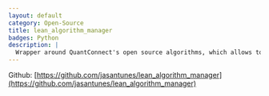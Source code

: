 ```yaml
---
layout: default
category: Open-Source
title: lean_algorithm_manager
badges: Python
description: |
  Wrapper around QuantConnect's open source algorithms, which allows to run several algorithms under the same QCAlgorithm object (and shared portfolio).
---
```


Github: [https://github.com/jasantunes/lean_algorithm_manager](https://github.com/jasantunes/lean_algorithm_manager)
